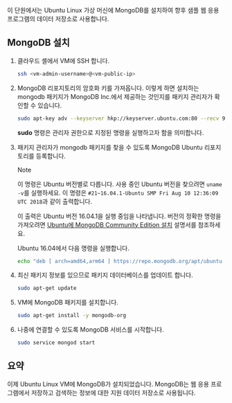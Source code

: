 이 단원에서는 Ubuntu Linux 가상 머신에 MongoDB를 설치하여 향후 샘플 웹 응용 프로그램의 데이터 저장소로 사용합니다.

## <a name="install-mongodb"></a>MongoDB 설치

1. 클라우드 셸에서 VM에 SSH 합니다.

    ```bash
    ssh <vm-admin-username>@<vm-public-ip>
    ```

1. MongoDB 리포지토리의 암호화 키를 가져옵니다. 이렇게 하면 설치하는 mongodb 패키지가 MongoDB Inc.에서 제공하는 것인지를 패키지 관리자가 확인할 수 있습니다.

    ```bash
    sudo apt-key adv --keyserver hkp://keyserver.ubuntu.com:80 --recv 9DA31620334BD75D9DCB49F368818C72E52529D4
    ```

    **sudo** 명령은 관리자 권한으로 지정된 명령을 실행하고자 함을 의미합니다.

1. 패키지 관리자가 mongodb 패키지를 찾을 수 있도록 MongoDB Ubuntu 리포지토리를 등록합니다.

    > [!NOTE]
    > 이 명령은 Ubuntu 버전별로 다릅니다. 사용 중인 Ubuntu 버전을 찾으려면 `uname -v`를 실행하세요.
    > 이 명령은 `#21~16.04.1-Ubuntu SMP Fri Aug 10 12:36:09 UTC 2018`과 같이 출력합니다.
    >
    > 이 출력은 Ubuntu 버전 16.04.1을 실행 중임을 나타냅니다.
    > 버전의 정확한 명령을 가져오려면 [Ubuntu에 MongoDB Community Edition 설치](https://docs.mongodb.com/manual/tutorial/install-mongodb-on-ubuntu/) 설명서를 참조하세요.

    Ubuntu 16.04에서 다음 명령을 실행합니다.

    ```bash
    echo "deb [ arch=amd64,arm64 ] https://repo.mongodb.org/apt/ubuntu xenial/mongodb-org/4.0 multiverse" | sudo tee /etc/apt/sources.list.d/mongodb-org-4.0.list
    ```

1. 최신 패키지 정보를 있으므로 패키지 데이터베이스를 업데이트 합니다.

    ```bash
    sudo apt-get update
    ```

1. VM에 MongoDB 패키지를 설치합니다.

    ```bash
    sudo apt-get install -y mongodb-org
    ```

1. 나중에 연결할 수 있도록 MongoDB 서비스를 시작합니다.

    ```bash
    sudo service mongod start
    ```

## <a name="summary"></a>요약

이제 Ubuntu Linux VM에 MongoDB가 설치되었습니다. MongoDB는 웹 응용 프로그램에서 저장하고 검색하는 정보에 대한 지원 데이터 저장소로 사용됩니다.